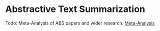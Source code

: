 # Abstractive Text Summarization

Todo: Meta-Analysis of ABS papers and wider research. [Meta-Analysis](https://github.com/paruliansaragi/abs/blob/master/Notes/Meta-Analysis.md)
